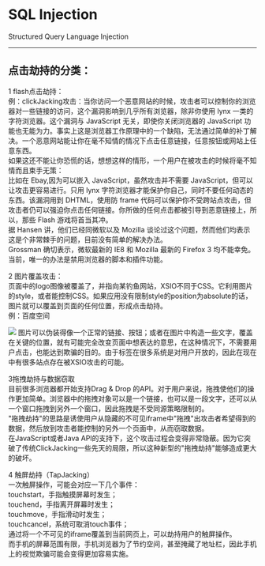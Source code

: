 # SQL Injection

Structured Query Language Injection

---

## 点击劫持的分类：
1 flash点击劫持：  
例：clickJacking攻击：当你访问一个恶意网站的时候，攻击者可以控制你的浏览器对一些链接的访问，这个漏洞影响到几乎所有浏览器，除非你使用 lynx 一类的字符浏览器。这个漏洞与 JavaScript 无关，即使你关闭浏览器的 JavaScript 功能也无能为力。事实上这是浏览器工作原理中的一个缺陷，无法通过简单的补丁解决。一个恶意网站能让你在毫不知情的情况下点击任意链接，任意按钮或网站上任意东西。  
如果这还不能让你恐慌的话，想想这样的情形，一个用户在被攻击的时候将毫不知情而且束手无策：  
比如在 Ebay,因为可以嵌入 JavaScript，虽然攻击并不需要 JavaScript，但可以让攻击更容易进行。只用 lynx 字符浏览器才能保护你自己，同时不要任何动态的东西。该漏洞用到 DHTML，使用防 frame 代码可以保护你不受跨站点攻击，但攻击者仍可以强迫你点击任何链接。你所做的任何点击都被引导到恶意链接上，所以，那些 Flash 游戏将首当其冲。  
据 Hansen 讲，他们已经同微软以及 Mozilla 谈论过这个问题，然而他们均表示这是个非常棘手的问题，目前没有简单的解决办法。  
Grossman 确切表示，微软最新的 IE8 和 Mozilla 最新的 Firefox 3 均不能幸免。  
当前，唯一的办法是禁用浏览器的脚本和插件功能。  

2 图片覆盖攻击：  
页面中的logo图像被覆盖了，并指向某钓鱼网站，XSIO不同于CSS。它利用图片的style，或者能控制CSS。如果应用没有限制style的position为absolute的话，图片就可以覆盖到页面的任何位置，形成点击劫持。  
例：百度空间  
</table><a herf=”http://www.ph4nt0m.org”>  
<img src=”http://img.baidu.com/hi/img/portraitn.jpg”  
style=”position:absolute;left:123px;top:123px;”>  
</a>  
图片可以伪装得像一个正常的链接、按钮；或者在图片中构造一些文字，覆盖在关键的位置，就有可能完全改变页面中想表达的意思，在这种情况下，不需要用户点击，也能达到欺骗的目的。由于<img>标签在很多系统是对用户开放的，因此在现在中有很多站点存在被XSIO攻击的可能。  

3拖拽劫持与数据窃取  
目前很多浏览器都开始支持Drag & Drop 的API。对于用户来说，拖拽使他们的操作更加简单。浏览器中的拖拽对象可以是一个链接，也可以是一段文字，还可以从一个窗口拖拽到另外一个窗口，因此拖拽是不受同源策略限制的。  
"拖拽劫持"的思路是诱使用户从隐藏的不可见iframe中"拖拽"出攻击者希望得到的数据，然后放到攻击者能控制的另外一个页面中，从而窃取数据。  
在JavaScript或者Java API的支持下，这个攻击过程会变得非常隐蔽。因为它突破了传统ClickJacking一些先天的局限，所以这种新型的"拖拽劫持"能够造成更大的破坏。
  
4 触屏劫持（TapJacking）  
一次触屏操作，可能会对应一下几个事件：  
touchstart，手指触摸屏幕时发生；  
touchend，手指离开屏幕时发生；  
touchmove，手指滑动时发生；  
touchcancel，系统可取消touch事件；  
通过将一个不可见的iframe覆盖到当前网页上，可以劫持用户的触屏操作。  
而手机的屏幕范围有限，手机浏览器为了节约空间，甚至掩藏了地址栏，因此手机上的视觉欺骗可能会变得更加容易实施。  

